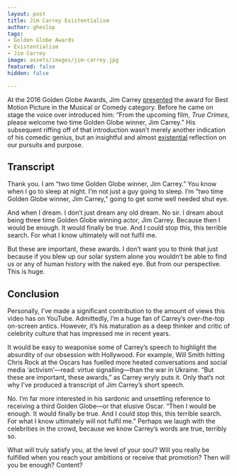 ```yaml
---
layout: post
title: Jim Carrey Existentialism
author: gheslop
tags:
- Golden Globe Awards
- Existentialism
- Jim Carrey
image: assets/images/jim-carrey.jpg
featured: false
hidden: false

---
```

At the 2016 Golden Globe Awards, Jim Carrey [presented](https://www.youtube.com/watch?v=a9J8GaeDqVc "YouTube: Golden Globe Awards 2016") the award for Best Motion Picture in the Musical or Comedy category. Before he came on stage the voice over introduced him: “From the upcoming film, _True Crimes_, please welcome two time Golden Globe winner, Jim Carrey.” His subsequent riffing off of that introduction wasn’t merely another indication of his comedic genius, but an insightful and almost [existential](https://rekindle.co.za/content/2020-07-03-nietzsche "Existentialism and Entertainment") reflection on our pursuits and purpose.

## Transcript

Thank you. I am “two time Golden Globe winner, Jim Carrey.” You know when I go to sleep at night. I’m not just a guy going to sleep. I’m “two time Golden Globe winner, Jim Carrey,” going to get some well needed shut eye.

And when I dream. I don’t just dream any old dream. No sir. I dream about being three time Golden Globe winning actor, Jim Carrey. Because then I would be enough. It would finally be true. And I could stop this, this terrible search. For what I know ultimately will not fulfil me.

But these are important, these awards. I don’t want you to think that just because if you blew up our solar system alone you wouldn’t be able to find us or any of human history with the naked eye. But from our perspective. This is huge.

## Conclusion

Personally, I’ve made a significant contribution to the amount of views this video has on YouTube. Admittedly, I’m a huge fan of Carrey’s over-the-top on-screen antics. However, it’s his maturation as a deep thinker and critic of celebrity culture that has impressed me in recent years.

It would be easy to weaponise some of Carrey’s speech to highlight the absurdity of our obsession with Hollywood. For example, Will Smith hitting Chris Rock at the Oscars has fuelled more heated conversations and social media ‘activism’—read: virtue signalling—than the war in Ukraine. “But these are important, these awards,” as Carrey wryly puts it. Only that’s not why I’ve produced a transcript of Jim Carrey’s short speech.

No. I’m far more interested in his sardonic and unsettling reference to receiving a third Golden Globe—or that elusive Oscar. “Then I would be enough. It would finally be true. And I could stop this, this terrible search. For what I know ultimately will not fulfil me.” Perhaps we laugh with the celebrities in the crowd, because we know Carrey’s words are true, terribly so.

What will truly satisfy you, at the level of your soul? Will you really be fulfilled when you reach your ambitions or receive that promotion? Then will you be enough? Content?